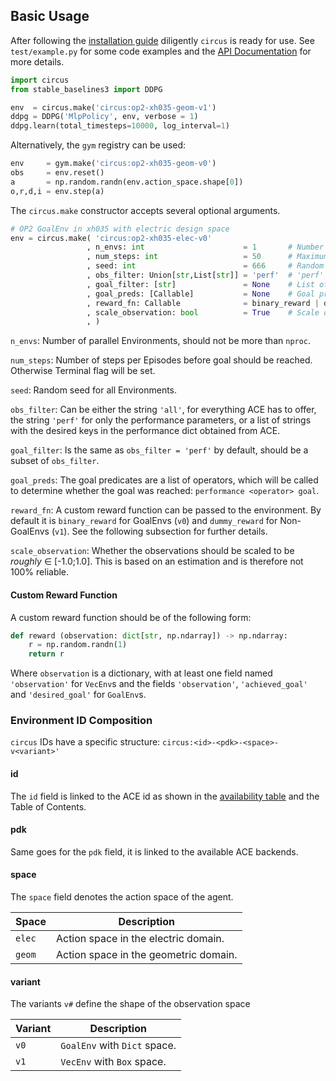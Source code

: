 ## Basic Usage

After following the [installation guide](./install.md) diligently `circus` is
ready for use. See `test/example.py` for some code examples and the 
[API Documentation](./circus/index.html) for more details.

```python
import circus
from stable_baselines3 import DDPG

env  = circus.make('circus:op2-xh035-geom-v1')
ddpg = DDPG('MlpPolicy', env, verbose = 1)
ddpg.learn(total_timesteps=10000, log_interval=1)
```

Alternatively, the `gym` registry can be used:

```python
env     = gym.make('circus:op2-xh035-geom-v0')
obs     = env.reset()
a       = np.random.randn(env.action_space.shape[0])
o,r,d,i = env.step(a)
```

The `circus.make` constructor accepts several optional arguments.

```python
# OP2 GoalEnv in xh035 with electric design space
env = circus.make( 'circus:op2-xh035-elec-v0'
                 , n_envs: int                      = 1       # Number of environemts
                 , num_steps: int                   = 50      # Maximum number of steps
                 , seed: int                        = 666     # Random Seed for all Environments
                 , obs_filter: Union[str,List[str]] = 'perf'  # 'perf' | 'all' | [str]
                 , goal_filter: [str]               = None    # List of goal parameters ⊂ `obs_filter`
                 , goal_preds: [Callable]           = None    # Goal predicates
                 , reward_fn: Callable              = binary_reward | dummy_reward # A custom reward function
                 , scale_observation: bool          = True    # Scale observations ∈ [-1.0; 1.0]
                 , )
```

`n_envs`: Number of parallel Environments, should not be more than `nproc`.

`num_steps`: Number of steps per Episodes before goal should be reached.
Otherwise Terminal flag will be set.

`seed`: Random seed for all Environments.

`obs_filter`: Can be either the string `'all'`, for everything ACE has to
offer, the string `'perf'` for only the performance parameters, or a list of
strings with the desired keys in the performance dict obtained from ACE.

`goal_filter`: Is the same as `obs_filter = 'perf'` by default, should be a
subset of `obs_filter`.

`goal_preds`: The goal predicates are a list of operators, which will be called
to determine whether the goal was reached: `performance <operator> goal`.

`reward_fn`: A custom reward function can be passed to the environment. By
default it is `binary_reward` for GoalEnvs (`v0`) and `dummy_reward` for
Non-GoalEnvs (`v1`). See the following subsection for further details.

`scale_observation`: Whether the observations should be scaled to be _roughly_
∈ [-1.0;1.0]. This is based on an estimation and is therefore not 100%
reliable.

#### Custom Reward Function

A custom reward function should be of the following form:

```python
def reward (observation: dict[str, np.ndarray]) -> np.ndarray:
    r = np.random.randn(1)
    return r
```

Where `observation` is a dictionary, with at least one field named
`'observation'` for `VecEnv`s and the fields `'observation'`, `'achieved_goal'`
and `'desired_goal'` for `GoalEnv`s.

### Environment ID Composition

`circus` IDs have a specific structure: `circus:<id>-<pdk>-<space>-v<variant>'`

#### id

The `id` field is linked to the ACE id as shown in the
[availability table](./index.md) and the Table of Contents.

#### pdk

Same goes for the `pdk` field, it is linked to the available ACE backends.

#### space

The `space` field denotes the action space of the agent.

| Space  | Description                           |
|--------|---------------------------------------|
| `elec` | Action space in the electric domain.  |
| `geom` | Action space in the geometric domain. |

#### variant

The variants `v#` define the shape of the observation space

| Variant | Description                  |
|---------|------------------------------|
| `v0`    | `GoalEnv` with `Dict` space. |
| `v1`    | `VecEnv`  with `Box` space.  |
